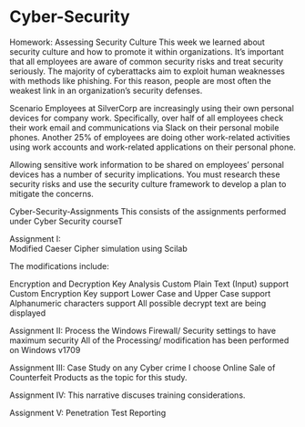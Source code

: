 # Cyber-Security

Homework: Assessing Security Culture
This week we learned about security culture and how to promote it within organizations.  It’s important that all employees are aware of common security risks and treat security seriously. The majority of cyberattacks aim to exploit human weaknesses with methods like phishing.  For this reason, people are most often the weakest link in an organization’s security defenses.

Scenario
Employees at SilverCorp are increasingly using their own personal devices for company work.  Specifically, over half of all employees check their work email and communications via Slack on their personal mobile phones.  Another 25% of employees are doing other work-related activities using work accounts and work-related applications on their personal phone.

Allowing sensitive work information to be shared on employees’ personal devices has a number of security implications.
You must research these security risks and use the security culture framework to develop a plan to mitigate the concerns.

Cyber-Security-Assignments
This consists of the assignments performed under Cyber Security courseT

Assignment I:   
Modified Caeser Cipher simulation using Scilab

The modifications include:

Encryption and Decryption Key Analysis
Custom Plain Text (Input) support
Custom Encryption Key support
Lower Case and Upper Case support
Alphanumeric characters support
All possible decrypt text are being displayed

Assignment II:
Process the Windows Firewall/ Security settings to have maximum security
All of the Processing/ modification has been performed on Windows v1709

Assignment III: 
Case Study on any Cyber crime
I choose Online Sale of Counterfeit Products as the topic for this study.

Assignment IV: 
This narrative discuses training considerations.

Assignment V:  Penetration Test Reporting
